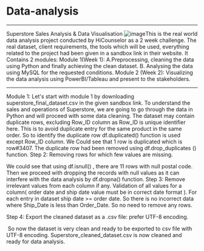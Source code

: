 # Data-analysis
---

Superstore Sales Analysis & Data Visualisation
![image](https://user-images.githubusercontent.com/17746000/223122146-1081fa4e-76be-4f81-8995-02b7aa77f1be.png)This is the real world data analysis project conducted by HiCounselor as a 2 week challenge. The real dataset, client requirements, the tools which will be used, everything related to the project had been given in a sandbox link in their website.
It Contains 2 modules:
Module 1(Week 1): A.Preprocessing, cleaning the data using Python and finally achieving the clean dataset. B. Analysing the data using MySQL for the requested conditions.
Module 2 (Week 2): Visualizing the data analysis using PowerBI/Tableau and present to the stakeholders.

---

Module 1:
Let's start with module 1 by downloading superstore_final_dataset.csv in the given sandbox link.
To understand the sales and operations of Superstore, we are going to go through the data in Python and will proceed with some data cleaning.
The dataset may contain duplicate rows, excluding Row_ID column as Row_ID is unique identifier here. This is to avoid duplicate entry for the same product in the same order.
So to identify the duplicate row df.duplicated() function is used except Row_ID column.
We Could see that 1 row is duplicated which is row#3407.
The duplicate row had been removed using df.drop_duplicates () function.
Step 2: Removing rows for which few values are missing.

We could see that using df.isnull() , there are 11 rows with null postal code.
Then we proceed with dropping the records with null values as it can interfere with the data analysis by df.dropna() function.
Step 3: Remove irrelevant values from each column if any. Validation of all values for a column( order date and ship date value must be in correct date format ). For each entry in dataset ship date >= order date. So there is no incorrect data where Ship_Date is less than Order_Date. So no need to remove any rows.

Step 4: Export the cleaned dataset as a .csv file: prefer UTF-8 encoding.

 So now the dataset is very clean and ready to be exported to csv file with UTF-8 encoding. Superstore_cleaned_dataset.csv is now cleaned and ready for data analysis.
